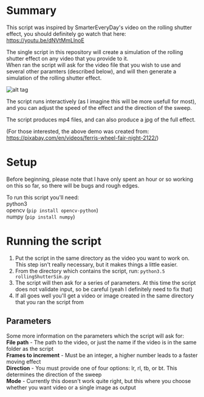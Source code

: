# Summary
This script was inspired by SmarterEveryDay's video on the rolling shutter effect, you should definitely go watch that here: https://youtu.be/dNVtMmLlnoE  

The single script in this repository will create a simulation of the rolling shutter effect on any video that you provide to it.  
When ran the script will ask for the video file that you wish to use and several other paramters (described below), and will then generate a simulation of the rolling shutter effect.  

![alt tag](http://i.giphy.com/fTEyMzDF00uGY.gif)  

The script runs interactively (as I imagine this will be more usefull for most), and you can adjust the speed of the effect and the direction of the sweep.  

The script produces mp4 files, and can also produce a jpg of the full effect.  

(For those interested, the above demo was created from: https://pixabay.com/en/videos/ferris-wheel-fair-night-2122/)  

# Setup
Before beginning, please note that I have only spent an hour or so working on this so far, so there will be bugs and rough edges.  

To run this script you'll need:  
python3  
opencv (`pip install opencv-python`)  
numpy (`pip install numpy`)  

# Running the script
1. Put the script in the same directory as the video you want to work on. This step isn't really necessary, but it makes things a little easier.  
2. From the directory which contains the script, run: `python3.5 rollingShutterSim.py`  
3. The script will then ask for a series of parameters. At this time the script does not validate input, so be careful (yeah I definitely need to fix that)  
4. If all goes well you'll get a video or image created in the same directory that you ran the script from  

## Parameters
Some more information on the parameters which the script will ask for:  
**File path** - The path to the video, or just the name if the video is in the same folder as the script  
**Frames to increment** - Must be an integer, a higher number leads to a faster moving effect  
**Direction** - You must provide one of four options: lr, rl, tb, or bt. This determines the direction of the sweep  
**Mode** - Currently this doesn't work quite right, but this where you choose whether you want video or a single image as output  
